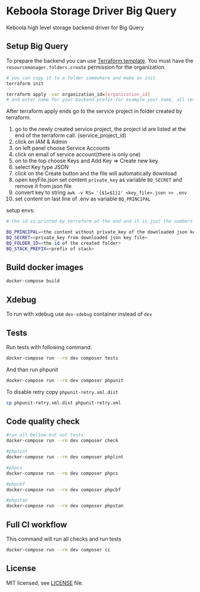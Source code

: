 # Keboola Storage Driver Big Query

Keboola high level storage backend driver for Big Query

## Setup Big Query

To prepare the backend you can use [Terraform template](./bq-storage-backend-init.tf).
You must have the `resourcemanager.folders.create` permission for the organization.
```bash
# you can copy it to a folder somewhere and make an init
terraform init

terraform apply -var organization_id=[organization_id]
# and enter name for your backend prefix for example your name, all resources will create with this prefx
```

After terraform apply ends go to the service project in folder created by terraform.

1. go to the newly created service project, the project id are listed at the end of the terraform call. (service_project_id)
2. click on IAM & Admin 
3. on left panel choose Service Accounts
4. click on email of service account(there is only one)
5. on to the top choose Keys and Add Key => Create new key
6. select Key type JSON
7. click on the Create button and the file will automatically download
8. open keyFile.json set content `private_key` as variable `BQ_SECRET` and remove it from json file
9. convert key to string `awk -v RS= '{$1=$1}1' <key_file>.json >> .env`
10. set content on last line of .env as variable `BQ_PRINCIPAL`

setup envs:
```bash
# the id is printed by terraform at the end and it is just the numbers after `folders/`

BQ_PRINCIPAL=<the content without private_key of the downloaded json key file>
BQ_SECRET=<private_key from downloaded json key file>
BQ_FOLDER_ID=<the id of the created folder>
BQ_STACK_PREFIX=<prefix of stack>
```

## Build docker images

```bash
docker-compose build
```

## Xdebug

To run with xdebug use `dev-xdebug` container instead of `dev`

## Tests

Run tests with following command.

```bash
docker-compose run --rm dev composer tests
```

And than run phpunit
```bash
docker-compose run --rm dev composer phpunit
```

To disable retry copy `phpunit-retry.xml.dist`
```bash
cp phpunit-retry.xml.dist phpunit-retry.xml
```

## Code quality check

```bash
#run all bellow but not tests
docker-compose run --rm dev composer check

#phplint
docker-compose run --rm dev composer phplint

#phpcs
docker-compose run --rm dev composer phpcs

#phpcbf
docker-compose run --rm dev composer phpcbf

#phpstan
docker-compose run --rm dev composer phpstan
```

## Full CI workflow

This command will run all checks and run tests
```bash
docker-compose run --rm dev composer ci
```

## License

MIT licensed, see [LICENSE](./LICENSE) file.
